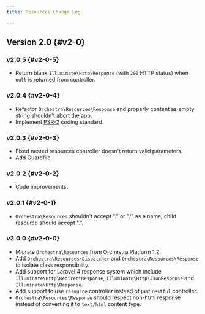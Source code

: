 ```yaml
---
title: Resources Change Log

---
```


## Version 2.0 {#v2-0}

### v2.0.5 {#v2-0-5}

* Return blank `Illuminate\Http\Response` (with `200` HTTP status) when `null` is returned from controller.

### v2.0.4 {#v2-0-4}

* Refactor `Orchestra\Resources\Response` and properly content as empty string shouldn't abort the app.
* Implement [PSR-2](https://github.com/php-fig/fig-standards/blob/master/accepted/PSR-2-coding-style-guide.md) coding standard.

### v2.0.3 {#v2-0-3}

* Fixed nested resources controller doesn't return valid parameters.
* Add Guardfile.

### v2.0.2 {#v2-0-2}

* Code improvements.

### v2.0.1 {#v2-0-1}

* `Orchestra\Resources` shouldn't accept "." or "/" as a name, child resource should accept ".".

### v2.0.0 {#v2-0-0}

* Migrate `Orchestra\Resources` from Orchestra Platform 1.2.
* Add `Orchestra\Resources\Dispatcher` and `Orchestra\Resources\Response` to isolate class responsibility.
* Add support for Laravel 4 response system which include `Illuminate\Http\RedirectResponse`, `Illuminate\Http\JsonResponse` and `Illuminate\Http\Response`.
* Add support to use `resource` controller instead of just `restful` controller.
* `Orchestra\Resources\Response` should respect non-html response instead of converting it to `text/html` content type.

